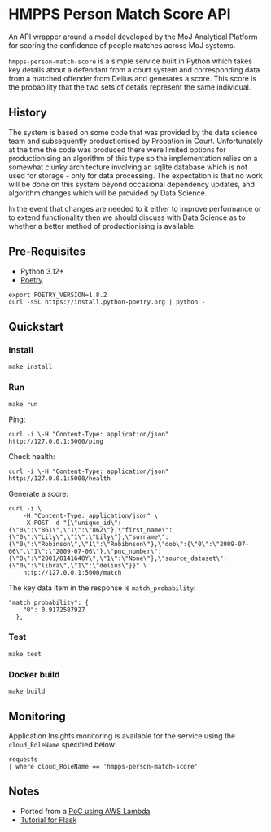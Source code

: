 # HMPPS Person Match Score API

An API wrapper around a model developed by the MoJ Analytical Platform for scoring the confidence 
of people matches across MoJ systems.

`hmpps-person-match-score` is a simple service built in Python which takes key details about a defendant from a court system and corresponding data from a matched offender from Delius and generates a score. This score is the probability that the two sets of details represent the same individual.

## History

The system is based on some code that was provided by the data science team and subsequently productionised by Probation in Court. Unfortunately at the time the code was produced there were limited options for productionising an algorithm of this type so the implementation relies on a somewhat clunky architecture involving an sqlite database which is not used for storage - only for data processing.  The expectation is that no work will be done on this system beyond occasional dependency updates, and algorithm changes which will be provided by Data Science.  

In the event that changes are needed  to it either to improve performance or to extend functionality then we should discuss with Data Science as to whether a better method of productionising is available.


## Pre-Requisites

* Python 3.12+
* [Poetry](https://python-poetry.org/docs/)

```
export POETRY_VERSION=1.8.2
curl -sSL https://install.python-poetry.org | python -
```

## Quickstart

### Install

`make install`

### Run

`make run`

Ping:
```
curl -i \-H "Content-Type: application/json" http://127.0.0.1:5000/ping
``````

Check health:
```
curl -i \-H "Content-Type: application/json" http://127.0.0.1:5000/health
```

Generate a score:
```
curl -i \
    -H "Content-Type: application/json" \
    -X POST -d "{\"unique_id\":{\"0\":\"861\",\"1\":\"862\"},\"first_name\":{\"0\":\"Lily\",\"1\":\"Lily\"},\"surname\":{\"0\":\"Robinson\",\"1\":\"Robibnson\"},\"dob\":{\"0\":\"2009-07-06\",\"1\":\"2009-07-06\"},\"pnc_number\":{\"0\":\"2001/0141640Y\",\"1\":\"None\"},\"source_dataset\":{\"0\":\"libra\",\"1\":\"delius\"}}" \
    http://127.0.0.1:5000/match
```

The key data item in the response is `match_probability`:
```  
"match_probability": {
    "0": 0.9172587927
  },
  ```

### Test

`make test`

### Docker build

```make build```

## Monitoring

Application Insights monitoring is available for the service using the `cloud_RoleName` specified below:

```
requests
| where cloud_RoleName == 'hmpps-person-match-score'
```

## Notes

* Ported from a [PoC using AWS Lambda](https://github.com/moj-analytical-services/pic_scoring_prototype_python)
* [Tutorial for Flask](https://flask.palletsprojects.com/en/2.1.x/tutorial/)

